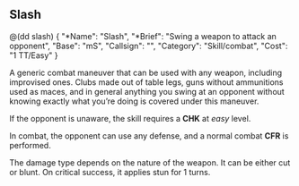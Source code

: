 ## Slash 

@(dd slash)
{ 
  "*Name": "Slash",
  "*Brief": "Swing a weapon to attack an opponent",
  "Base": "mS",
  "Callsign": "",
  "Category": "Skill/combat",
  "Cost": "1 TT/Easy"
}

A generic combat maneuver that can be used with any weapon, 
including improvised ones. Clubs made out of table legs, 
guns without ammunitions used as maces, and in general anything you 
swing at an opponent without knowing exactly what you’re doing is 
covered under this maneuver.

If the opponent is unaware, the skill requires a **CHK** at *easy* level.

In combat, the opponent can use any defense, and a normal combat **CFR** is performed.

The damage type depends on the nature of the weapon. It can be either cut or blunt.
On critical success, it applies stun for 1 turns.
